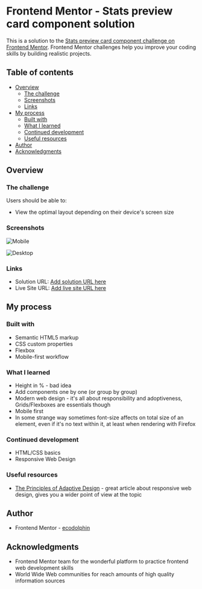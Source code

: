 # Frontend Mentor - Stats preview card component solution

This is a solution to the [Stats preview card component challenge on Frontend Mentor](https://www.frontendmentor.io/challenges/stats-preview-card-component-8JqbgoU62). Frontend Mentor challenges help you improve your coding skills by building realistic projects. 

## Table of contents

- [Overview](#overview)
  - [The challenge](#the-challenge)
  - [Screenshots](#screenshots)
  - [Links](#links)
- [My process](#my-process)
  - [Built with](#built-with)
  - [What I learned](#what-i-learned)
  - [Continued development](#continued-development)
  - [Useful resources](#useful-resources)
- [Author](#author)
- [Acknowledgments](#acknowledgments)

## Overview

### The challenge

Users should be able to:

- View the optimal layout depending on their device's screen size

### Screenshots

![Mobile](./screenshots/mobile.jpg)

![Desktop](./screenshots/desktop.jpg)

### Links

- Solution URL: [Add solution URL here](https://your-solution-url.com)
- Live Site URL: [Add live site URL here](https://your-live-site-url.com)

## My process

### Built with

- Semantic HTML5 markup
- CSS custom properties
- Flexbox
- Mobile-first workflow

### What I learned

- Height in % - bad idea
- Add components one by one (or group by group)
- Modern web design - it's all about responsibility and adoptiveness, Grids/Flexboxes are essentials though
- Mobile first
- In some strange way sometimes font-size affects on total size of an element, even if it's no text within it, at least when rendering with Firefox

### Continued development

- HTML/CSS basics
- Responsive Web Design

### Useful resources

- [The Principles of Adaptive Design](https://bradfrost.com/blog/post/the-principles-of-adaptive-design/) - great article about responsive web design, gives you a wider point of view at the topic

## Author

- Frontend Mentor - [ecodolphin](https://www.frontendmentor.io/profile/ecodolphin)

## Acknowledgments

- Frontend Mentor team for the wonderful platform to practice frontend web development skills
- World Wide Web communities for reach amounts of high quality information sources
